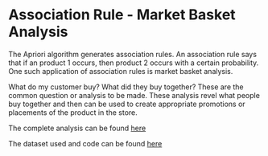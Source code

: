 # Association Rule - Market Basket Analysis

The Apriori algorithm generates association rules. An association rule says that if an product 1 occurs, then product 2 occurs with a certain probability. One such application of association rules is market basket analysis.

What do my customer buy? What did they buy together? These are the common question or analysis to be made. These analysis revel what people buy together and then can be used to create appropriate promotions or placements of the product in the store.

The complete analysis can be found [here](https://rpubs.com/ShilpaPBhat/MBA)

The dataset used and code can be found [here](https://github.com/ShilpaPBhat/Association-Rule-Mining---Market-Basket-Analysis/tree/master/Data%20and%20Code)
